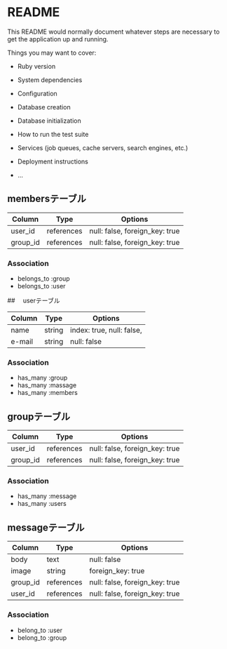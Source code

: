 # README

This README would normally document whatever steps are necessary to get the
application up and running.

Things you may want to cover:

* Ruby version

* System dependencies

* Configuration

* Database creation

* Database initialization

* How to run the test suite

* Services (job queues, cache servers, search engines, etc.)

* Deployment instructions

* ...

## membersテーブル

|Column|Type|Options|
|------|----|-------|
|user_id|references|null: false, foreign_key: true|
|group_id|references|null: false, foreign_key: true|

### Association
- belongs_to :group
- belongs_to :user

##　 userテーブル

|Column|Type|Options|
|------|----|-------|
|name|string|index: true, null: false,|
|e-mail|string|null: false|

### Association
- has_many :group
- has_many :massage
- has_many :members

##  groupテーブル

|Column|Type|Options|
|------|----|-------|
|user_id|references|null: false, foreign_key: true|
|group_id|references|null: false, foreign_key: true|

### Association
- has_many :message
- has_many :users

##  messageテーブル

|Column|Type|Options|
|------|----|-------| 
|body|text|null: false|
|image|string|foreign_key: true|
|group_id|references|null: false, foreign_key: true|
|user_id|references|null: false, foreign_key: true|

### Association
- belong_to :user
- belong_to :group

